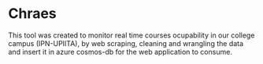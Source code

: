 # Chraes
This tool was created to monitor real time courses ocupability in our college campus (IPN-UPIITA), by web scraping, cleaning and wrangling the data and insert it in azure cosmos-db for the web application to consume.
